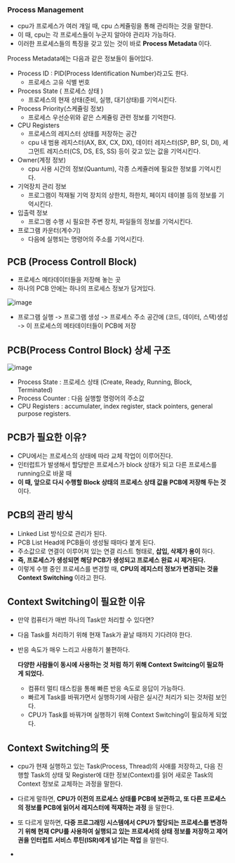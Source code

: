 <h3> Process Management </h3>

- cpu가 프로세스가 여러 개일 때, cpu 스케쥴링을 통해 관리하는 것을 말한다.
- 이 때, cpu는 각 프로세스들이 누군지 알아야 관리자 가능하다.
- 이러한 프로세스들의 특징을 갖고 있는 것이 바로 <b> Process Metadata </b> 이다.

Process Metadata에는 다음과 같은 정보들이 들어있다.
- Process ID : PID(Process Identification Number)라고도 한다.
    - 프로세스 고유 식별 번호
- Process State ( 프로세스 상태 )
    - 프로세스의 현재 상태(준비, 실행, 대기상태)를 기억시킨다.
- Process Priority(스케쥴링 정보)
    - 프로세스 우선순위와 같은 스케쥴링 관련 정보를 기억한다.
- CPU Registers
    - 프로세스의 레지스터 상태를 저장하는 공간
    - cpu 내 범용 레지스터(AX, BX, CX, DX), 데이터 레지스터(SP, BP, SI, DI), 세그먼트 레지스터(CS, DS, ES, SS) 등이 갖고 있는 값을 기억시킨다.
- Owner(계정 정보)
    - cpu 사용 시간의 정보(Quantum), 각종 스케쥴러에 필요한 정보를 기억시킨다.
- 기억장치 관리 정보
    - 프로그램이 적재될 기억 장치의 상한치, 하한치, 페이지 테이블 등의 정보를 기억시킨다.
- 입출력 정보
    - 프로그램 수행 시 필요한 주변 장치, 파일들의 정보를 기억시킨다.
- 프로그램 카운터(계수기)
    - 다음에 실행되는 명령어의 주소를 기억시킨다.


<h2> PCB (Process Controll Block) </h2>

- 프로세스 메타데이터들을 저장해 놓는 곳
- 하나의 PCB 안에는 하나의 프로세스 정보가 담겨있다.

![image](https://github.com/youbeen2798/CS-study_for_interview/assets/62228401/a028dab3-df6a-482d-98e9-58838ed9dfe0)

- 프로그램 실행 -> 프로그램 생성 -> 프로세스 주소 공간에 (코드, 데이터, 스택)생성 -> 이 프로세스의 메타데이터들이 PCB에 저장

<h2> PCB(Process Control Block) 상세 구조 </h2>

![image](https://github.com/youbeen2798/CS-study_for_interview/assets/62228401/a02d955a-e01c-4593-bb0f-ef1173f4c4b4)

- Process State : 프로세스 상태 (Create, Ready, Running, Block, Terminated)
- Process Counter : 다음 실행할 명령어의 주소값
- CPU Registers : accumulater, index register, stack pointers, general purpose registers.

<h2> PCB가 필요한 이유? </h2>

- CPU에서는 프로세스의 상태에 따라 교체 작업이 이루어진다.
- 인터럽트가 발생해서 할당받은 프로세스가 block 상태가 되고 다른 프로세스를 running으로 바꿀 때
- <b> 이 때, 앞으로 다시 수행할 Block 상태의 프로세스 상태 값을 PCB에 저장해 두는 것 </b> 이다.

<h2> PCB의 관리 방식 </h2>

- Linked List 방식으로 관리가 된다.
- PCB List Head에 PCB들이 생성될 때마다 붙게 된다.
- 주소값으로 연결이 이루어져 있는 연결 리스트 형태로, <b> 삽입, 삭제가 용이 </b> 하다.
- <b> 즉, 프로세스가 생성되면 해당 PCB가 생성되고 프로세스 완료 시 제거된다. </b>
- 이렇게 수행 중인 프로세스를 변경할 때, <b> CPU의 레지스터 정보가 변경되는 것을 Context Switching </b> 이라고 한다.

<h2> Context Switching이 필요한 이유 </h2>

- 만약 컴퓨터가 매번 하나의 Task만 처리할 수 있다면?
- 다음 Task를 처리하기 위해 현재 Task가 끝날 때까지 기다려야 한다.
- 반응 속도가 매우 느리고 사용하기 불편하다.

  <b> 다양한 사람들이 동시에 사용하는 것 처럼 하기 위해 Context Switcing이 필요하게 되었다. </b>
  - 컴퓨터 멀티 태스킹을 통해 빠른 반응 속도로 응답이 가능하다.
  - 빠르게 Task를 바꿔가면서 실행하기에 사람은 실시간 처리가 되는 것처럼 보인다.
  - CPU가 Task를 바꿔가며 실행하기 위해 Context Switching이 필요하게 되었다.

 <h2> Context Switching의 뜻 </h2>

- cpu가 현재 실행하고 있는 Task(Process, Thread)의 사애를 저장하고, 다음 진행할 Task의 상태 및 Register에 대한 정보(Context)를 읽어 새로운 Task의 Context 정보로 교체하는 과정을 말한다.
- 다르게 말하면, <b> CPU가 이전의 프로세스 상태를 PCB에 보관하고, 또 다른 프로세스의 정보를 PCB에 읽어서 레지스터에 적재하는 과정 </b> 을 말한다.
- 또 다르게 말하면, <b> 다중 프로그래밍 시스템에서 CPU가 할당되는 프로세스를 변경하기 위해 현재 CPU를 사용하여 실행되고 있는 프로세서의 상태 정보를 저장하고 제어권을 인터럽트 서비스 루틴(ISR)에게 넘기는 작업 </b>을 말한다.

-  
